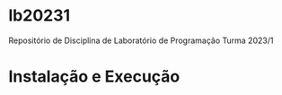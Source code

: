 # lb20231

Repositório de Disciplina de Laboratório de Programação Turma 2023/1

# Instalação e Execução
